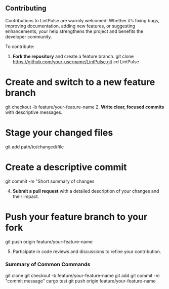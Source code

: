 ## Contributing

Contributions to LintPulse are warmly welcomed! Whether it’s fixing bugs, improving documentation, adding new features, or suggesting enhancements, your help strengthens the project and benefits the developer community.

To contribute:

1. **Fork the repository** and create a feature branch.
git clone https://github.com/your-username/LintPulse.git
cd LintPulse
# Create and switch to a new feature branch
git checkout -b feature/your-feature-name
2. **Write clear, focused commits** with descriptive messages.
# Stage your changed files
git add path/to/changed/file

# Create a descriptive commit
git commit -m "Short summary of changes

4. **Submit a pull request** with a detailed description of your changes and their impact.
# Push your feature branch to your fork
git push origin feature/your-feature-name

5. Participate in code reviews and discussions to refine your contribution.

### Summary of Common Commands
git clone <fork-url>
git checkout -b feature/your-feature-name
git add <files>
git commit -m "commit message"
cargo test
git push origin feature/your-feature-name

